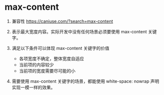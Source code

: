 # max-content

1. 兼容性 https://caniuse.com/?search=max-content

2. 表示最大宽度内容。实际开发中没有任何场景必须要使用 max-content 关键字。

3. 满足以下条件可以体现 max-content 关键字的价值

   - 各项宽度不确定，整体宽度自适应
   - 当前项的内容较少
   - 当前项的宽度需要尽可能的小

4. 需要使用 max-content 关键字的场景，都能使用 white-space: nowrap 声明实现一模一样的效果。
